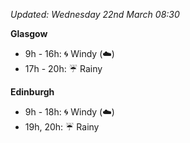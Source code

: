 *Updated: Wednesday 22nd March 08:30*

**Glasgow**

* 9h - 16h: :cyclone: Windy (:cloud:)
* 17h - 20h: :umbrella: Rainy

**Edinburgh**

* 9h - 18h: :cyclone: Windy (:cloud:)
* 19h, 20h: :umbrella: Rainy

